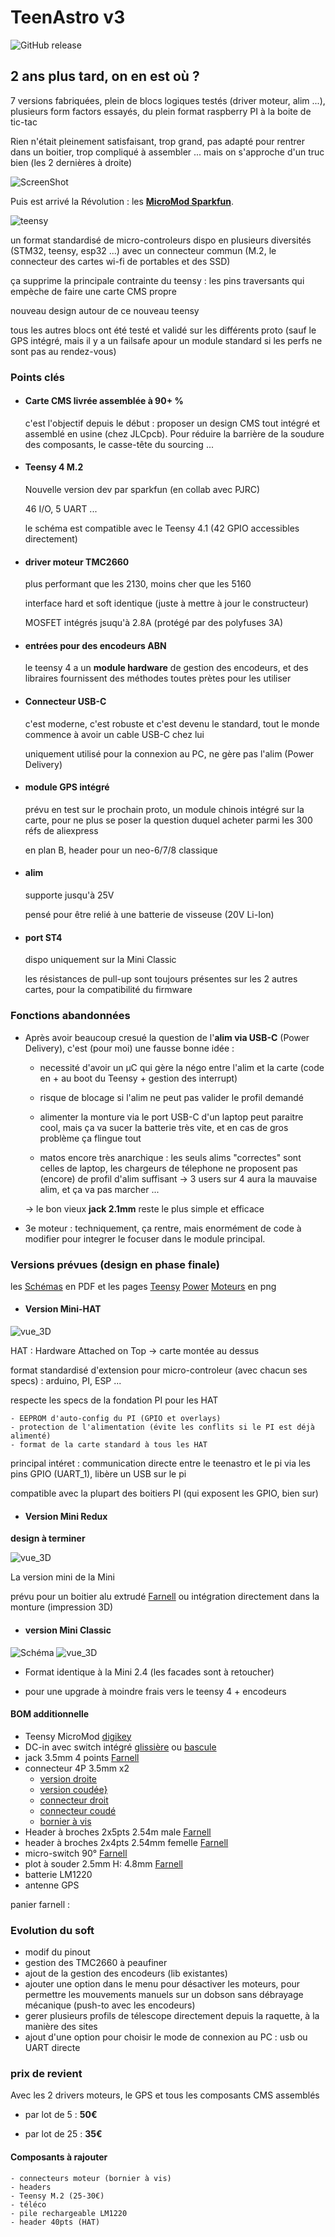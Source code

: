 # TeenAstro v3

![GitHub release](https://img.shields.io/badge/Version-0.9-orange.svg)


## 2 ans plus tard, on en est où ?
7 versions fabriquées, plein de blocs logiques testés (driver moteur, alim ...), plusieurs form factors essayés, du plein format raspberry PI à la boite de tic-tac

Rien n'était pleinement satisfaisant, trop grand, pas adapté pour rentrer dans un boitier, trop compliqué à assembler ... mais on s'approche d'un truc bien (les 2 dernières à droite)

![ScreenShot](https://raw.githubusercontent.com/lordzurp/TeenAstro_Redux/master/Images/Teenastro_prototypes.jpg)

Puis est arrivé la Révolution : les [**MicroMod Sparkfun**](https://www.sparkfun.com/micromod).

 ![teensy](https://cdn.sparkfun.com//assets/parts/1/5/1/3/2/16402-SparkFun_MicroMod_Teensy_Processor-04.jpg)

un format standardisé de micro-controleurs dispo en plusieurs diversités (STM32, teensy, esp32 ...) avec un connecteur commun (M.2, le connecteur des cartes wi-fi de portables et des SSD)

ça supprime la principale contrainte du teensy : les pins traversants qui empèche de faire une carte CMS propre

nouveau design autour de ce nouveau teensy

tous les autres blocs ont été testé et validé sur les différents proto (sauf le GPS intégré, mais il y a un failsafe apour un module standard si les perfs ne sont pas au rendez-vous)

### Points clés

- #### Carte CMS livrée assemblée à 90+ %
	c'est l'objectif depuis le début : proposer un design CMS tout intégré et assemblé en usine (chez JLCpcb). Pour réduire la barrière de la soudure des composants, le casse-tête du sourcing ...

- #### Teensy 4 M.2
	Nouvelle version dev par sparkfun (en collab avec PJRC)

	46 I/O, 5 UART ...

	le schéma est compatible avec le Teensy 4.1 (42 GPIO accessibles directement)
	
- #### driver moteur TMC2660
	plus performant que les 2130, moins cher que les 5160
	
	interface hard et soft identique (juste à mettre à jour le constructeur)
	
	MOSFET intégrés jsuqu'à 2.8A (protégé par des polyfuses 3A)

- #### entrées pour des encodeurs ABN
	le teensy 4 a  un **module hardware** de gestion des encodeurs, et des libraires fournissent des méthodes toutes prètes pour les utiliser

- #### Connecteur USB-C
	c'est moderne, c'est robuste et c'est devenu le standard, tout le monde commence à avoir un cable USB-C chez lui

	uniquement utilisé pour la connexion au PC, ne gère pas l'alim (Power Delivery)

- #### module GPS intégré
	prévu en test sur le prochain proto, un module chinois intégré sur la carte, pour ne plus se poser la question duquel acheter parmi les 300 réfs de aliexpress

	en plan B, header pour un neo-6/7/8 classique

- #### alim
	supporte jusqu'à 25V

	pensé pour être relié à une batterie de visseuse (20V Li-Ion)

- #### port ST4
	dispo uniquement sur la Mini Classic

	les résistances de pull-up sont toujours présentes sur les 2 autres cartes, pour la compatibilité du firmware

### Fonctions abandonnées

* Après avoir beaucoup cresué la question de l'**alim via USB-C** (Power Delivery), c'est (pour moi) une fausse bonne idée :

	* necessité d'avoir un µC qui gère la négo entre l'alim et la carte (code en + au boot du Teensy + gestion des interrupt)

	* risque de blocage si l'alim ne peut pas valider le profil demandé

	* alimenter la monture via le port USB-C d'un laptop peut paraitre cool, mais ça va sucer la batterie très vite, et en cas de gros problème ça flingue tout

	* matos encore très anarchique : les seuls alims "correctes" sont celles de laptop, les chargeurs de télephone ne proposent pas (encore) de profil d'alim suffisant -> 3 users sur 4 aura la mauvaise alim, et ça va pas marcher ...

	-> le bon vieux **jack 2.1mm** reste le plus simple et efficace

* 3e moteur : techniquement, ça rentre, mais enormément de code à modifier pour integrer le focuser dans le module principal.



### Versions prévues (design en phase finale)


les [Schémas](TeenAstro_v3.0_Mini_Schematics) en PDF et les pages [Teensy](TeenAstro_v3.0_Mini-Motors.png) [Power](TeenAstro_v3.0_Mini-Power.png) [Moteurs](TeenAstro_v3.0_Mini-Teensy.png) en png

- #### Version Mini-HAT

![vue_3D](Mini-HAT/TeenAstro_v3.0-Mini-HAT_2_board_3D.thumb.png)

HAT : Hardware Attached on Top -> carte montée au dessus

format standardisé d'extension pour micro-controleur (avec chacun ses specs) : arduino, PI, ESP ...

respecte les specs de la fondation PI pour les HAT

	- EEPROM d'auto-config du PI (GPIO et overlays)
	- protection de l'alimentation (évite les conflits si le PI est déjà alimenté)
	- format de la carte standard à tous les HAT

principal intéret : communication directe entre le teenastro et le pi via les pins GPIO (UART_1), libère un USB sur le pi

compatible avec la plupart des boitiers PI (qui exposent les GPIO, bien sur)

- #### Version Mini Redux

**design à terminer**

![vue_3D](Mini-Redux/TeenAstro_v3.0-Mini-Redux_2_board_3D.thumb.png)

La version mini de la Mini

prévu pour un boitier alu extrudé [Farnell](https://fr.farnell.com/multicomp/mc002185/coffret-usage-multiple-alum-noir/dp/2830518) ou intégration directement dans la monture (impression 3D)

- #### version Mini Classic

![Schéma](https://raw.githubusercontent.com/lordzurp/TeenAstro_Redux/master/HAT/Schematic_TeenAstro_v3.0_trad.png)
![vue_3D](Mini-Classic/TeenAstro_v3.0-Mini-Classic_2_board_3D.thumb.png)

* Format identique à la Mini 2.4 (les facades sont à retoucher)

* pour une upgrade à moindre frais vers le teensy 4 + encodeurs

#### BOM additionnelle

* Teensy MicroMod [digikey](https://www.digikey.fr/fr/products/detail/sparkfun-electronics/DEV-16402/13282889)
* DC-in avec switch intégré [glissière](https://www.digikey.fr/fr/products/detail/adafruit-industries-llc/3642/8346573) ou [bascule](https://www.digikey.fr/fr/products/detail/adafruit-industries-llc/3643/8346574)
* jack 3.5mm 4 points [Farnell](https://fr.farnell.com/multicomp/mc001293/connecteur-audio-jack-4-voies/dp/2613990?MER=sy-me-pd-mi-alte)
* connecteur 4P 3.5mm x2 
	* [version droite](https://fr.farnell.com/multicomp/mc000082/embase-3-5mm-vertical-12a-04-voies/dp/2008057?MER=sy-me-pd-mi-acce)
	* [version coudée}](https://fr.farnell.com/amphenol-fci/20020110-c041a01lf/terminal-block-pluggable-4-position/dp/1787818?MER=sy-me-pd-mi-alte)
	* [connecteur droit](https://fr.farnell.com/multicomp/mc000066/fiche-3-5mm-coude-10a-04-voies/dp/2008039?MER=sy-me-pd-mi-acce)
	* [connecteur coudé](https://fr.farnell.com/multicomp/mc000058/fiche-3-5mm-droit-10a-04-voies/dp/2008030?MER=sy-me-pd-mi-acce)
	* [bornier à vis](https://fr.farnell.com/molex/39357-0004/bornier-fil-a-carte-4-voies-16awg/dp/3863541?MER=sy-me-pd-mi-alte)
* Header à broches 2x5pts 2.54m male [Farnell](https://fr.farnell.com/multicomp/2213s-10g/embase-male-2-rangee-vert-10voies/dp/1593442)
* header à broches 2x4pts 2.54mm femelle [Farnell](https://fr.farnell.com/multicomp/2214s-08sg-85/fiche-femelle-ci-2-rangee-vert/dp/1593489)
* micro-switch 90° [Farnell](https://fr.farnell.com/c-k-components/pts645vh58-2lfs/commutateur-spst-0-05a-12vdc-tht/dp/2320088)
* plot à souder 2.5mm H: 4.8mm [Farnell](https://fr.farnell.com/wurth-elektronik/9774050151r/entretoise-ronde-cms-acier-m2/dp/2497604)
* batterie LM1220
* antenne GPS

panier farnell : 

### Evolution du soft

- modif du pinout
- gestion des TMC2660 à peaufiner
- ajout de la gestion des encodeurs (lib existantes)
- ajouter une option dans le menu pour désactiver les moteurs, pour permettre les mouvements manuels sur un dobson sans débrayage mécanique (push-to avec les encodeurs)
- gerer plusieurs profils de télescope directement depuis la raquette, à la manière des sites
- ajout d'une option pour choisir le mode de connexion au PC : usb ou UART directe

### prix de revient 

Avec les 2 drivers moteurs, le GPS et tous les composants CMS assemblés

* par lot de 5 : **50€**

* par lot de 25 : **35€**

#### Composants à rajouter

	- connecteurs moteur (bornier à vis)
	- headers
	- Teensy M.2 (25-30€)
	- téléco
	- pile rechargeable LM1220
	- header 40pts (HAT)